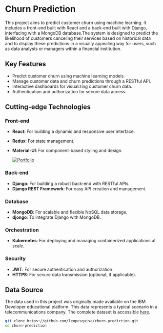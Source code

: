 # Churn Prediction

This project aims to predict customer churn using machine learning. It includes a front-end built with React and a back-end built with Django, interfacing with a MongoDB database.The system is designed to predict the likelihood of customers canceling their services based on historical data and to display these predictions in a visually appealing way for users, such as data analysts or managers within a financial institution.

## Key Features
- Predict customer churn using machine learning models.
- Manage customer data and churn predictions through a RESTful API.
- Interactive dashboards for visualizing customer churn data.
- Authentication and authorization for secure data access.

## Cutting-edge Technologies

### Front-end
- **React**: For building a dynamic and responsive user interface.
- **Redux**: For state management.
- **Material-UI**: For component-based styling and design.

  [![Portfolio](https://github.com/Leupesquisa/Leupesquisa/blob/main/churnprediction.gif)](https://github.com/Leupesquisa/FullStack-Development)

### Back-end
- **Django**: For building a robust back-end with RESTful APIs.
- **Django REST Framework**: For easy API creation and management.

### Database
- **MongoDB**: For scalable and flexible NoSQL data storage.
- **djongo**: To integrate Django with MongoDB.


### Orchestration
- **Kubernetes**: For deploying and managing containerized applications at scale.

### Security
- **JWT**: For secure authentication and authorization.
- **HTTPS**: For secure data transmission (optional, if applicable).


## Data Source

The data used in this project was originally made available on the IBM Developer educational platform. This data represents a typical scenario in a telecommunications company. The complete dataset is accessible [here](https://raw.githubusercontent.com/Leupesquisa/churn-prediction/main/WA_Fn-UseC_-Telco-Customer-Churn.csv).


```bash
git clone https://github.com/leupesquisa/churn-prediction.git
cd churn-prediction

